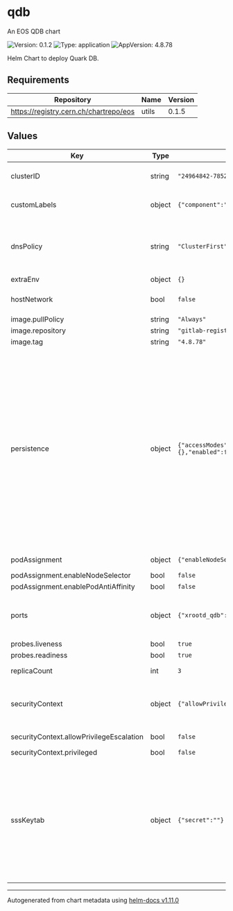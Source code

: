 # qdb

An EOS QDB chart

![Version: 0.1.2](https://img.shields.io/badge/Version-0.1.2-informational?style=flat-square) ![Type: application](https://img.shields.io/badge/Type-application-informational?style=flat-square) ![AppVersion: 4.8.78](https://img.shields.io/badge/AppVersion-4.8.78-informational?style=flat-square)

Helm Chart to deploy Quark DB.

## Requirements

| Repository | Name | Version |
|------------|------|---------|
| https://registry.cern.ch/chartrepo/eos | utils | 0.1.5 |

## Values

| Key | Type | Default | Description |
|-----|------|---------|-------------|
| clusterID | string | `"24964842-7852-48fd-bbb9-43beb5bfeea9"` | The clusted ID is just a random string that identifies the cluster uniquely    See the docs at https://quarkdb.web.cern.ch/quarkdb/docs/master/configuration/ |
| customLabels | object | `{"component":"eos-qdb","service":"eos"}` | Custom labels to identify eos qdb pod(s).    They are used by node selection, if enabled (see above).    Label nodes accordingly to avoid scheduling problems. |
| dnsPolicy | string | `"ClusterFirst"` | dnsPolicy regulates how the pod resolves hostnames with DNS servers.    In case hostNetwork is set to true, dnsPolicy must be ClusterFirstWithHostNet    Documentation: https://kubernetes.io/docs/concepts/services-networking/dns-pod-service/    Available options: Default, ClusterFirst, ClusterFirstWithHostNet, None    Default: ClusterFirst |
| extraEnv | object | `{}` |  |
| hostNetwork | bool | `false` | Network configuration.    hostNetwork allows the pod to use the host network namespace.     Available options: true, false     Default: false |
| image.pullPolicy | string | `"Always"` | QDB image pull policy |
| image.repository | string | `"gitlab-registry.cern.ch/dss/eos/eos-all"` | image repository for qdb |
| image.tag | string | `"4.8.78"` | QDB image tag |
| persistence | object | `{"accessModes":["ReadWriteOnce"],"annotations":{},"enabled":false,"existingClaim":"","size":"32Gi","storageClass":""}` | Manage persistence of data stored in QDB,     namely the instance configuration and the namespace data.     If persistence is not enabled, data stored in QDB will not survive the restart of pods.    It is recommended to configure persistence according to the hosting infrastrcuture.     The persistency can be configured by setting the `enabled` flag:      - false:     No persistence provided. Data is stored in emptyDir volumes.      - true:     Persistence provided by mounting a PersistentVolume via a claim. Requires either:       - a dynamic provisioner (for example, on Openstack, Cinder CSI or Manila CSI), or       - statically provisioned PersistentVolumes pre-created by an administrator      When using a shared filesystem as persistent backend, each PV must live in a separate directory.     This is handed automatically in the case of a dynamic provisioner,     and must be configured manually (by use of 'path' and 'claimRef') in the case of static PVs.       Docs: https://kubernetes.io/docs/concepts/storage/persistent-volumes/      Additional parameters:     - storageClass: If set to "-", disable dynamic provisioning.                     If undefined or null, the default provisioner is chosen.     - accessModes: How to access the pvc (ReadWriteOnce, ReadOnlyMany, ReadWriteMany)     - size: Size of the pvs (example, 10Gi)     - annotations: Custom annotations on the pvc, in key:value format     The persistence type can be overriden via .Values.global.persistence.enabled. |
| podAssignment | object | `{"enableNodeSelector":false,"enablePodAntiAffinity":false}` | Assign qdb pod to a node with a specific label    and distribute them on different nodes to avoid single points of failure. |
| podAssignment.enableNodeSelector | bool | `false` | If true, requires a node labeled as per customLabels (see below) |
| podAssignment.enablePodAntiAffinity | bool | `false` | Shard the cluster members on different nodes |
| ports | object | `{"xrootd_qdb":null}` | Service ports declaration for qdb.    These are the ports exposed by the Kubernetes service.     Defaults:     - xrootd_qdb: 7777    Values can be overridden with:     - .Values.ports.xrootd_qdb below     - Global .Values.global.ports.xrtood_qdb in a parent chart.     Global takes precedence over local values. |
| probes.liveness | bool | `true` |  |
| probes.readiness | bool | `true` |  |
| replicaCount | int | `3` | Set replicaCount to:     1 for standalone operation     3 (or more) to create a distributed cluster with raft consensus replication |
| securityContext | object | `{"allowPrivilegeEscalation":false,"privileged":false}` | Security context.    Define the security context for all containers (including initContainers) of the fst pod.   Docs at https://kubernetes.io/docs/tasks/configure-pod-container/security-context/    Default:     - privileged: false     - allowPrivilegeEscalation: false |
| securityContext.allowPrivilegeEscalation | bool | `false` | If true, a process can gain more privileges than its parent process. |
| securityContext.privileged | bool | `false` | If true, the container will run in privileged mode. |
| sssKeytab | object | `{"secret":""}` | SSS keytab (needed to authenticate against other EOS components).     The name of the kubernetes secret containing the eos keytab to use.    Can be helpful when when deploying qdb in standalone mode using a custom keytab.     Warning: This chart does not automatically create any secret.    The secret storing they key should be pre-created and its name passed here.    Docs to create secrets: https://kubernetes.io/docs/tasks/configmap-secret/managing-secret-using-kubectl/     When creating the secret, the key in the data fragment must be 'eos.keytab':       ~# kubectl create secret generic test-keytab --from-file=eos.keytab       secret/test-keytab created       ~# kubectl describe secret test-keytab       [...]       Data       ====       eos.keytab:  138 bytes     Default: eos-sss-keytab    Can be overriden by .Values.global.sssKeytab.secret |

----------------------------------------------
Autogenerated from chart metadata using [helm-docs v1.11.0](https://github.com/norwoodj/helm-docs/releases/v1.11.0)

